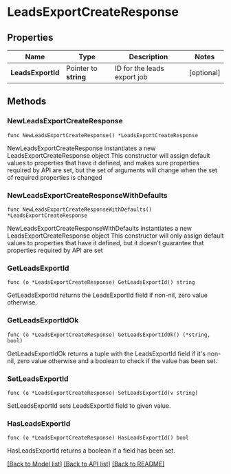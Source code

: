 # LeadsExportCreateResponse

## Properties

Name | Type | Description | Notes
------------ | ------------- | ------------- | -------------
**LeadsExportId** | Pointer to **string** | ID for the leads export job | [optional] 

## Methods

### NewLeadsExportCreateResponse

`func NewLeadsExportCreateResponse() *LeadsExportCreateResponse`

NewLeadsExportCreateResponse instantiates a new LeadsExportCreateResponse object
This constructor will assign default values to properties that have it defined,
and makes sure properties required by API are set, but the set of arguments
will change when the set of required properties is changed

### NewLeadsExportCreateResponseWithDefaults

`func NewLeadsExportCreateResponseWithDefaults() *LeadsExportCreateResponse`

NewLeadsExportCreateResponseWithDefaults instantiates a new LeadsExportCreateResponse object
This constructor will only assign default values to properties that have it defined,
but it doesn't guarantee that properties required by API are set

### GetLeadsExportId

`func (o *LeadsExportCreateResponse) GetLeadsExportId() string`

GetLeadsExportId returns the LeadsExportId field if non-nil, zero value otherwise.

### GetLeadsExportIdOk

`func (o *LeadsExportCreateResponse) GetLeadsExportIdOk() (*string, bool)`

GetLeadsExportIdOk returns a tuple with the LeadsExportId field if it's non-nil, zero value otherwise
and a boolean to check if the value has been set.

### SetLeadsExportId

`func (o *LeadsExportCreateResponse) SetLeadsExportId(v string)`

SetLeadsExportId sets LeadsExportId field to given value.

### HasLeadsExportId

`func (o *LeadsExportCreateResponse) HasLeadsExportId() bool`

HasLeadsExportId returns a boolean if a field has been set.


[[Back to Model list]](../README.md#documentation-for-models) [[Back to API list]](../README.md#documentation-for-api-endpoints) [[Back to README]](../README.md)


